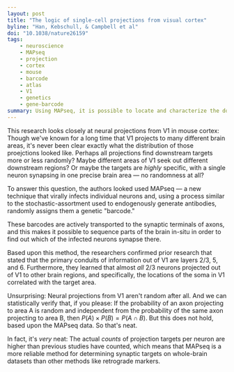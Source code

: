 ```yaml
---
layout: post
title: "The logic of single-cell projections from visual cortex"
byline: "Han, Kebschull, & Campbell et al"
doi: "10.1038/nature26159"
tags:
    - neuroscience
    - MAPseq
    - projection
    - cortex
    - mouse
    - barcode
    - atlas
    - V1
    - genetics
    - gene-barcode
summary: Using MAPseq, it is possible to locate and characterize the downstream projections from visual cortex in a whole mouse brain.
---
```


This research looks closely at neural projections from V1 in mouse cortex: Though we've known for a long time that V1 projects to many different brain areas, it's never been clear exactly what the distribution of those proejctions looked like. Perhaps all projections find downstream targets more or less randomly? Maybe different areas of V1 seek out different downstream regions? Or maybe the targets are _highly_ specific, with a single neuron synapsing in one precise brain area — no randomness at all?

To answer this question, the authors looked used MAPseq — a new technique that virally infects individual neurons and, using a process similar to the stochastic-assortment used to endogenously generate antibodies, randomly assigns them a genetic "barcode."

These barcodes are actively transported to the synaptic terminals of axons, and this makes it possible to sequence parts of the brain in-situ in order to find out which of the infected neurons synapse there.

Based upon this method, the researchers confirmed prior research that stated that the primary conduits of information out of V1 are layers 2/3, 5, and 6. Furthermore, they learned that almost _all_ 2/3 neurons projected out of V1 to other brain regions, and specifically, the locations of the soma in V1 correlated with the target area.

Unsurprising: Neural projections from V1 aren't random after all. And we can statistically verify that, if you please: If the probability of an axon projecting to area A is random and independent from the probability of the same axon projecting to area B, then $P(A) \times P(B) = P(A\cap B)$. But this does not hold, based upon the MAPseq data. So that's neat.

In fact, it's _very_ neat: The actual _counts_ of projection targets per neuron are higher than previous studies have counted, which means that MAPseq is a more reliable method for determining synaptic targets on whole-brain datasets than other methods like retrograde markers.
